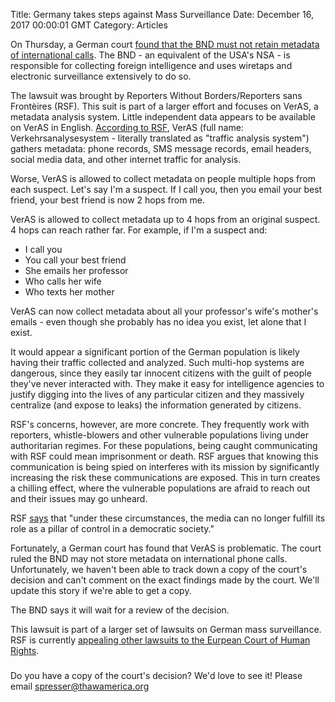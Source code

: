 Title: Germany takes steps against Mass Surveillance
Date: December 16, 2017 00:00:01 GMT
Category: Articles

On Thursday, a German court [found that the BND must not retain metadata of international calls](https://www.reuters.com/article/us-germany-surveillance/german-court-rules-against-foreign-intelligence-mass-communication-surveillance-idUSKBN1E82RS).  The BND - an equivalent of the USA's NSA - is responsible for collecting foreign intelligence and uses wiretaps and electronic surveillance extensively to do so.

The lawsuit was brought by Reporters Without Borders/Reporters sans Frontèires (RSF).  This suit is part of a larger effort and focuses on VerAS, a metadata analysis system.  Little independent data appears to be available on VerAS in English.  [According to RSF](https://rsf.org/en/news/reporters-without-borders-germany-sues-german-foreign-intelligence-agency-bnd-over-communications), VerAS (full name: Verkehrsanalysesystem - literally translated as "traffic analysis system") gathers metadata: phone records, SMS message records, email headers, social media data, and other internet traffic for analysis.

Worse, VerAS is allowed to collect metadata on people multiple hops from each suspect.  Let's say I'm a suspect.  If I call you, then you email your best friend, your best friend is now 2 hops from me.

VerAS is allowed to collect metadata up to 4 hops from an original suspect.  4 hops can reach rather far.  For example, if I'm a suspect and:

 - I call you
 - You call your best friend
 - She emails her professor
 - Who calls her wife
 - Who texts her mother

VerAS can now collect metadata about all your professor's wife's mother's emails - even though she probably has no idea you exist, let alone that I exist.

It would appear a significant portion of the German population is likely having their traffic collected and analyzed.  Such multi-hop systems are dangerous, since they easily tar innocent citizens with the guilt of people they've never interacted with.  They make it easy for intelligence agencies to justify digging into the lives of any particular citizen and they massively centralize (and expose to leaks) the information generated by citizens.

RSF's concerns, however, are more concrete.  They frequently work with reporters, whistle-blowers and other vulnerable populations living under authoritarian regimes.  For these populations, being caught communicating with RSF could mean imprisonment or death.  RSF argues that knowing this communication is being spied on interferes with its mission by significantly increasing the risk these communications are exposed.  This in turn creates a chilling effect, where the vulnerable populations are afraid to reach out and their issues may go unheard.

RSF [says](https://rsf.org/en/news/reporters-without-borders-germany-sues-german-foreign-intelligence-agency-bnd-over-communications) that "under these circumstances, the media can no longer fulfill its role as a pillar of control in a democratic society."

Fortunately, a German court has found that VerAS is problematic.  The court ruled the BND may not store metadata on international phone calls.  Unfortunately, we haven't been able to track down a copy of the court's decision and can't comment on the exact findings made by the court.  We'll update this story if we're able to get a copy.

The BND says it will wait for a review of the decision.

This lawsuit is part of a larger set of lawsuits on German mass surveillance.  RSF is currently [appealing other lawsuits to the Eurpean Court of Human Rights](https://rsf.org/en/news/rsf-lodges-echr-complaint-over-german-foreign-intelligence-agencys-mass-surveillance-0).

###

Do you have a copy of the court's decision?  We'd love to see it!  Please email [spresser@thawamerica.org](mailto:spresser@thawamerica.org)
